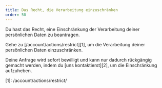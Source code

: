 ```yaml
---
title: Das Recht, die Verarbeitung einzuschränken
order: 50
---
```


Du hast das Recht, eine Einschränkung der Verarbeitung deiner persönlichen Daten zu beantragen.

Gehe zu \[/account/actions/restrict]\[1], um die Verarbeitung deiner persönlichen Daten einzuschränken.

<Warning>

Deine Anfrage wird sofort bewilligt und kann nur dadurch rückgängig gemacht werden, indem du \[uns kontaktierst]\[2], um die Einschränkung aufzuheben.

</Warning>
[1]: /account/actions/restrict/
